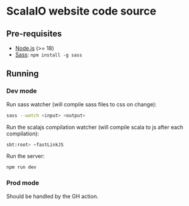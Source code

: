 # ScalaIO website code source

## Pre-requisites

- [Node.js](https://nodejs.org/en/) (>= 18)
- [Sass](https://sass-lang.com/): `npm install -g sass`

## Running

### Dev mode

Run sass watcher (will compile sass files to css on change):

```bash
sass --watch <input> <output>
```

Run the scalajs compilation watcher (will compile scala to js after each compilation):

```bash
sbt:root> ~fastLinkJS
```

Run the server:

```bash
npm run dev
```

### Prod mode

Should be handled by the GH action.

